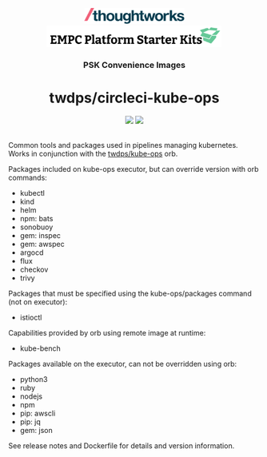 <div align="center">
	<p>
		<img alt="Thoughtworks Logo" src="https://raw.githubusercontent.com/ThoughtWorks-DPS/static/master/thoughtworks_flamingo_wave.png?sanitize=true" width=200 />
    <br />
		<img alt="DPS Title" src="https://raw.githubusercontent.com/ThoughtWorks-DPS/static/master/EMPCPlatformStarterKitsImage.png?sanitize=true" width=350/>
	</p>
  <h3>PSK Convenience Images</h3>
  <h1>twdps/circleci-kube-ops</h1>
  <a href="https://app.circleci.com/pipelines/github/ThoughtWorks-DPS/circleci-kube-ops"><img src="https://circleci.com/gh/ThoughtWorks-DPS/circleci-kube-ops.svg?style=shield"></a> <a href="https://opensource.org/licenses/MIT"><img src="https://img.shields.io/github/license/ThoughtWorks-DPS/circleci-kube-ops"></a>
</div>
<br />

Common tools and packages used in pipelines managing kubernetes. Works in conjunction with the [twdps/kube-ops](https://github.com/ThoughtWorks-DPS/orb-kube-ops) orb.  

Packages included on kube-ops executor, but can override version with orb commands:  
- kubectl
- kind
- helm
- npm: bats
- sonobuoy
- gem: inspec
- gem: awspec
- argocd
- flux
- checkov
- trivy

Packages that must be specified using the kube-ops/packages command (not on executor):  
- istioctl

Capabilities provided by orb using remote image at runtime:  
- kube-bench

Packages available on the executor, can not be overridden using orb:
- python3
- ruby
- nodejs
- npm
- pip: awscli
- pip: jq
- gem: json

See release notes and Dockerfile for details and version information.  
